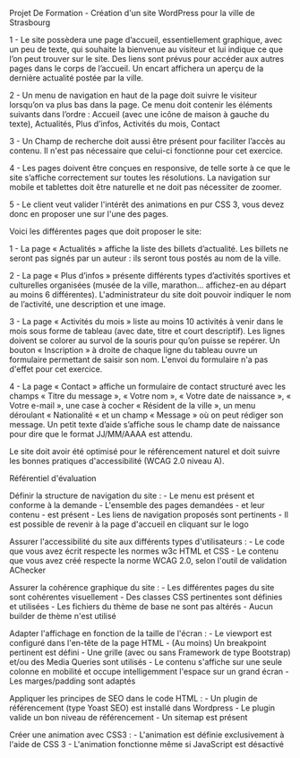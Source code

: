 Projet De Formation - Création d'un site WordPress pour la ville de Strasbourg

1 - Le site possèdera une page d’accueil, essentiellement graphique, avec un peu de texte, qui souhaite la bienvenue au visiteur et lui indique ce que l’on peut trouver sur le site. Des liens sont prévus pour accéder aux autres pages dans le corps de l’accueil. Un encart affichera un aperçu de la dernière actualité postée par la ville.

2 - Un menu de navigation en haut de la page doit suivre le visiteur lorsqu’on va plus bas dans la page. Ce menu doit contenir les éléments suivants dans l’ordre : Accueil (avec une icône de maison à gauche du texte),  Actualités, Plus d’infos, Activités du mois, Contact

3 - Un Champ de recherche doit aussi être présent pour faciliter l’accès au contenu. Il n'est pas nécessaire que celui-ci fonctionne pour cet exercice.

4 - Les pages doivent être conçues en responsive, de telle sorte à ce que le site s’affiche correctement sur toutes les résolutions. La navigation sur mobile et tablettes doit être naturelle et ne doit pas nécessiter de zoomer.

5 - Le client veut valider l'intérêt des animations en pur CSS 3, vous devez donc en proposer une sur l'une des pages.

Voici les différentes pages que doit proposer le site:

1 - La page « Actualités » affiche la liste des billets d’actualité. Les billets ne seront pas signés par un auteur : ils seront tous postés au nom de la ville.

2 - La page « Plus d’infos »  présente différents types d’activités sportives et culturelles organisées (musée de la ville, marathon… affichez-en au départ au moins 6 différentes). L'administrateur du site doit pouvoir indiquer le nom de l’activité, une description et une image.

3 - La page « Activités du mois » liste au moins 10 activités à venir dans le mois sous forme de tableau (avec date, titre et court descriptif). Les lignes doivent se colorer au survol de la souris pour qu’on puisse se repérer. Un bouton « Inscription » à droite de chaque ligne du tableau ouvre un formulaire permettant de saisir son nom.  L'envoi du formulaire n'a pas d'effet pour cet exercice.

4 - La page « Contact » affiche un formulaire de contact structuré avec les champs « Titre du message », « Votre nom », « Votre date de naissance », « Votre e-mail », une case à cocher « Résident de la ville », un menu déroulant « Nationalité « et un champ « Message » où on peut rédiger son message. Un petit texte d’aide s’affiche sous le champ date de naissance pour dire que le format JJ/MM/AAAA est attendu.


Le site doit avoir été optimisé pour le référencement naturel et doit suivre les bonnes pratiques d'accessibilité (WCAG 2.0 niveau A).

Référentiel d'évaluation

Définir la structure de navigation du site :
	- Le menu est présent et conforme à la demande
	- L'ensemble des pages demandées - et leur contenu - est présent
	- Les liens de navigation proposés sont pertinents
	- Il est possible de revenir à la page d'accueil en cliquant sur le logo

Assurer l'accessibilité du site aux différents types d'utilisateurs :
	- Le code que vous avez écrit respecte les normes w3c HTML et CSS
	- Le contenu que vous avez créé respecte la norme WCAG 2.0, selon l'outil de validation AChecker

Assurer la cohérence graphique du site :
	- Les différentes pages du site sont cohérentes visuellement
	- Des classes CSS pertinentes sont définies et utilisées
	- Les fichiers du thème de base ne sont pas altérés
	- Aucun builder de thème n'est utilisé

Adapter l'affichage en fonction de la taille de l'écran :
	- Le viewport est configuré dans l'en-tête de la page HTML
	- (Au moins) Un breakpoint pertinent est défini
	- Une grille (avec ou sans Framework de type Bootstrap) et/ou des Media Queries sont utilisés 
	- Le contenu s'affiche sur une seule colonne en mobilité et occupe intelligemment l'espace sur un grand écran
	- Les marges/padding sont adaptés

Appliquer les principes de SEO dans le code HTML :
	- Un plugin de référencement (type Yoast SEO) est installé dans Wordpress
	- Le plugin valide un bon niveau de référencement
	- Un sitemap est présent

Créer une animation avec CSS3 :
	- L'animation est définie exclusivement à l'aide de CSS 3
	- L'animation fonctionne même si JavaScript est désactivé